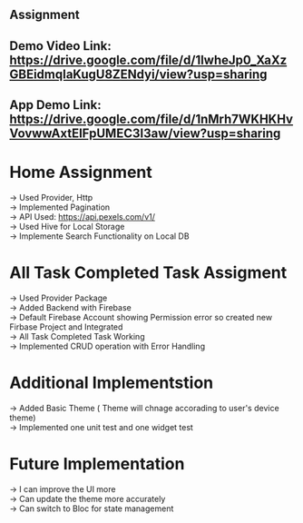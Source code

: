 ## Assignment

## Demo Video Link: https://drive.google.com/file/d/1IwheJp0_XaXzGBEidmqIaKugU8ZENdyi/view?usp=sharing
## App Demo Link: https://drive.google.com/file/d/1nMrh7WKHKHvVovwwAxtEIFpUMEC3I3aw/view?usp=sharing


# Home Assignment <br>
-> Used Provider, Http <br>
-> Implemented Pagination <br>
-> API Used: https://api.pexels.com/v1/  <br>
-> Used Hive for Local Storage <br>
-> Implemente Search Functionality on Local DB <br>

# All Task Completed Task Assigment
-> Used Provider Package <br>
-> Added Backend with Firebase <br>
-> Default Firebase Account showing Permission error so created new Firbase Project and Integrated <br>
-> All Task Completed Task Working <br>
-> Implemented CRUD operation with Error Handling <br>

# Additional Implementstion

-> Added Basic Theme ( Theme will chnage accorading to user's device theme) <br>
-> Implemented one unit test and one widget test <br>


# Future Implementation
-> I can improve the UI more <br>
-> Can update the theme more accurately <br>
-> Can switch to Bloc for state management <br>

